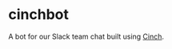 cinchbot
========

A bot for our Slack team chat built using [Cinch](https://github.com/cinchrb/cinch).